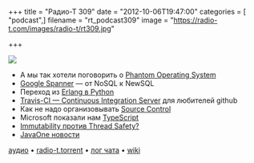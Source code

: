 +++
title = "Радио-Т 309"
date = "2012-10-06T19:47:00"
categories = [ "podcast",]
filename = "rt_podcast309"
image = "https://radio-t.com/images/radio-t/rt309.jpg"

+++

![](https://radio-t.com/images/radio-t/rt309.jpg)

* А мы так хотели поговорить о [Phantom Operating System](http://dz.ru/en/solutions/phantom/)
* [Google Spanner](http://highscalability.com/blog/2012/9/24/google-spanners-most-surprising-revelation-nosql-is-out-and.html) — от NoSQL к NewSQL
* Переход из [Erlang в Python](http://code.mixpanel.com/2011/08/05/how-and-why-we-switched-from-erlang-to-python/)
* [Travis-CI — Continuous Integration Server](http://meri-stuff.blogspot.sk/2012/10/travis-ci-continuous-integration-server.html?m=1) для любителей github
* Как не надо организовывать [Source Control](http://www.readability.com/articles/mjreucfy)
* Microsoft показaли нам [TypeScript](http://www.readability.com/articles/w1osrrfx)
* [Immutability против Thread Safety?](http://java.dzone.com/articles/do-immutability-really-means)
* [JavaOne новости](http://jaxenter.com/roundup-java-news-from-javaone-44845.html)

[аудио](http://cdn.radio-t.com/rt_podcast309.mp3) • [radio-t.torrent](http://cdn.radio-t.com/torrents/rt_podcast309.mp3.torrent) • [лог чата](http://chat.radio-t.com/logs/radio-t-309.html) • [wiki](http://wiki.radio-t.com/%D0%92%D1%8B%D0%BF%D1%83%D1%81%D0%BA_309)<audio src="http://cdn.radio-t.com/rt_podcast309.mp3" preload="none"></audio>
